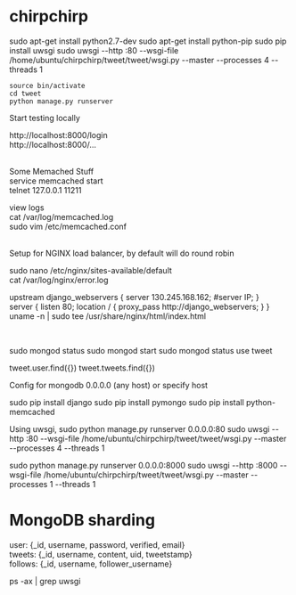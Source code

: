 # chirpchirp


sudo apt-get install python2.7-dev
sudo apt-get install python-pip
sudo pip install uwsgi
sudo uwsgi --http :80 --wsgi-file /home/ubuntu/chirpchirp/tweet/tweet/wsgi.py --master --processes 4 --threads 1

```
source bin/activate
cd tweet
python manage.py runserver
```

Start testing locally

http://localhost:8000/login
<br>
http://localhost:8000/...


<br>
Some Memached Stuff<br>
service memcached start<br>
telnet 127.0.0.1 11211<br>


view logs<br>
cat /var/log/memcached.log<br>
sudo vim /etc/memcached.conf<br>

<br>
Setup for NGINX load balancer, by default will do round robin

sudo nano /etc/nginx/sites-available/default<br>
cat /var/log/nginx/error.log<br>

upstream django_webservers {
        server 130.245.168.162;
        #server IP;
}
<br>
server {
        listen 80;
        location / {
                proxy_pass http://django_webservers;
        }
}
<br>
uname -n | sudo tee /usr/share/nginx/html/index.html


<br>

sudo mongod status
sudo mongod start
sudo mongod status
use tweet

tweet.user.find({})
tweet.tweets.find({})



Config for mongodb
0.0.0.0 (any host)
or
specify host

sudo pip install django
sudo pip install pymongo
sudo pip install python-memcached
<br>

Using uwsgi,
sudo python manage.py runserver 0.0.0.0:80
sudo uwsgi --http :80 --wsgi-file /home/ubuntu/chirpchirp/tweet/tweet/wsgi.py --master --processes 4 --threads 1

sudo python manage.py runserver 0.0.0.0:8000
sudo uwsgi --http :8000 --wsgi-file /home/ubuntu/chirpchirp/tweet/tweet/wsgi.py --master --processes 1 --threads 1


# MongoDB sharding
user: {_id, username, password, verified, email}<br>
tweets: {_id, username, content, uid, tweetstamp}<br>
follows: {_id, username, follower_username}



ps -ax | grep uwsgi